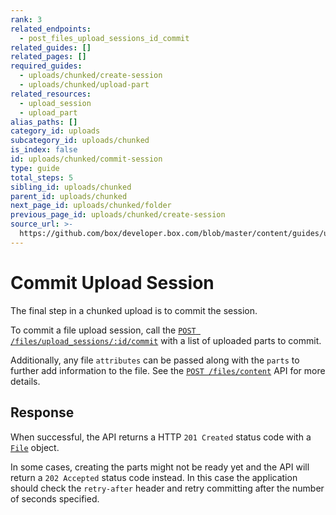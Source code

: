 ```yaml
---
rank: 3
related_endpoints:
  - post_files_upload_sessions_id_commit
related_guides: []
related_pages: []
required_guides:
  - uploads/chunked/create-session
  - uploads/chunked/upload-part
related_resources:
  - upload_session
  - upload_part
alias_paths: []
category_id: uploads
subcategory_id: uploads/chunked
is_index: false
id: uploads/chunked/commit-session
type: guide
total_steps: 5
sibling_id: uploads/chunked
parent_id: uploads/chunked
next_page_id: uploads/chunked/folder
previous_page_id: uploads/chunked/create-session
source_url: >-
  https://github.com/box/developer.box.com/blob/master/content/guides/uploads/chunked/commit-session.md
---
```


# Commit Upload Session

The final step in a chunked upload is to commit the session.

To commit a file upload session, call the
[`POST /files/upload_sessions/:id/commit`][e_commit] with a list of uploaded
parts to commit.

<Samples id='post_files_upload_sessions_id_commit' >

</Samples>

<Message>

Additionally, any file `attributes` can be passed along with the `parts` to
further add information to the file. See the [`POST /files/content`][e_file]
API for more details.

</Message>

## Response

When successful, the API returns a HTTP `201 Created` status code with a
[`File`][r_file] object.

In some cases, creating the parts might not be ready yet and the API will return
a `202 Accepted` status code instead. In this case the application should check
the `retry-after` header and retry committing after the number of seconds
specified.

[e_commit]: e://post_files_upload_sessions_id_commit
[e_file]: e://post_files_content
[r_file]: r://file
